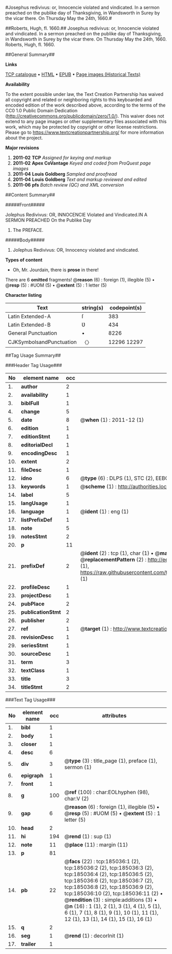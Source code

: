 #Josephus redivivus: or, Innocencie  violated and vindicated. In a sermon preached on the publike day of Thanksgiving, in Wandsworth in Surey by the vicar there.  On Thursday May the 24th, 1660.#

##Roberts, Hugh, fl. 1660.##
Josephus redivivus: or, Innocencie  violated and vindicated. In a sermon preached on the publike day of Thanksgiving, in Wandsworth in Surey by the vicar there.  On Thursday May the 24th, 1660.
Roberts, Hugh, fl. 1660.

##General Summary##

**Links**

[TCP catalogue](http://www.ota.ox.ac.uk/tcp/)  • 
[HTML](http://tei.it.ox.ac.uk/tcp/Texts-HTML/free/B09/B09887.html)  • 
[EPUB](http://tei.it.ox.ac.uk/tcp/Texts-EPUB/free/B09/B09887.epub) • 
[Page images (Historical Texts)](https://historicaltexts.jisc.ac.uk/eebo-69648866e)

**Availability**

To the extent possible under law, the Text Creation Partnership has waived all copyright and related or neighboring rights to this keyboarded and encoded edition of the work described above, according to the terms of the CC0 1.0 Public Domain Dedication (http://creativecommons.org/publicdomain/zero/1.0/). This waiver does not extend to any page images or other supplementary files associated with this work, which may be protected by copyright or other license restrictions. Please go to https://www.textcreationpartnership.org/ for more information about the project.

**Major revisions**

1. __2011-02__ __TCP__ *Assigned for keying and markup*
1. __2011-02__ __Apex CoVantage__ *Keyed and coded from ProQuest page images*
1. __2011-04__ __Louis Goldberg__ *Sampled and proofread*
1. __2011-04__ __Louis Goldberg__ *Text and markup reviewed and edited*
1. __2011-06__ __pfs__ *Batch review (QC) and XML conversion*

##Content Summary##

#####Front#####

Joſephus Redivivus: OR, INNOCENCIE Violated and Vindicated.IN A SERMON PREACHED On the Publike Day 
1. The PREFACE.

#####Body#####

1. Joſephus Redivivus: OR, Innocency violated and vindicated.

**Types of content**

  * Oh, Mr. Jourdain, there is **prose** in there!

There are 6 **omitted** fragments! 
 @__reason__ (6) : foreign (1), illegible (5)  •  @__resp__ (5) : #UOM (5)  •  @__extent__ (5) : 1 letter (5)

**Character listing**


|Text|string(s)|codepoint(s)|
|---|---|---|
|Latin Extended-A|ſ|383|
|Latin Extended-B|Ʋ|434|
|General Punctuation|•|8226|
|CJKSymbolsandPunctuation|〈〉|12296 12297|

##Tag Usage Summary##

###Header Tag Usage###

|No|element name|occ|attributes|
|---|---|---|---|
|1.|__author__|2||
|2.|__availability__|1||
|3.|__biblFull__|1||
|4.|__change__|5||
|5.|__date__|8| @__when__ (1) : 2011-12 (1)|
|6.|__edition__|1||
|7.|__editionStmt__|1||
|8.|__editorialDecl__|1||
|9.|__encodingDesc__|1||
|10.|__extent__|2||
|11.|__fileDesc__|1||
|12.|__idno__|6| @__type__ (6) : DLPS (1), STC (2), EEBO-CITATION (1), OCLC (1), VID (1)|
|13.|__keywords__|1| @__scheme__ (1) : http://authorities.loc.gov/ (1)|
|14.|__label__|5||
|15.|__langUsage__|1||
|16.|__language__|1| @__ident__ (1) : eng (1)|
|17.|__listPrefixDef__|1||
|18.|__note__|5||
|19.|__notesStmt__|2||
|20.|__p__|11||
|21.|__prefixDef__|2| @__ident__ (2) : tcp (1), char (1)  •  @__matchPattern__ (2) : ([0-9\-]+):([0-9IVX]+) (1), (.+) (1)  •  @__replacementPattern__ (2) : http://eebo.chadwyck.com/downloadtiff?vid=$1&page=$2 (1), https://raw.githubusercontent.com/textcreationpartnership/Texts/master/tcpchars.xml#$1 (1)|
|22.|__profileDesc__|1||
|23.|__projectDesc__|1||
|24.|__pubPlace__|2||
|25.|__publicationStmt__|2||
|26.|__publisher__|2||
|27.|__ref__|1| @__target__ (1) : http://www.textcreationpartnership.org/docs/. (1)|
|28.|__revisionDesc__|1||
|29.|__seriesStmt__|1||
|30.|__sourceDesc__|1||
|31.|__term__|3||
|32.|__textClass__|1||
|33.|__title__|3||
|34.|__titleStmt__|2||


###Text Tag Usage###

|No|element name|occ|attributes|
|---|---|---|---|
|1.|__bibl__|1||
|2.|__body__|1||
|3.|__closer__|1||
|4.|__desc__|6||
|5.|__div__|3| @__type__ (3) : title_page (1), preface (1), sermon (1)|
|6.|__epigraph__|1||
|7.|__front__|1||
|8.|__g__|100| @__ref__ (100) : char:EOLhyphen (98), char:V (2)|
|9.|__gap__|6| @__reason__ (6) : foreign (1), illegible (5)  •  @__resp__ (5) : #UOM (5)  •  @__extent__ (5) : 1 letter (5)|
|10.|__head__|2||
|11.|__hi__|194| @__rend__ (1) : sup (1)|
|12.|__note__|11| @__place__ (11) : margin (11)|
|13.|__p__|81||
|14.|__pb__|22| @__facs__ (22) : tcp:185036:1 (2), tcp:185036:2 (2), tcp:185036:3 (2), tcp:185036:4 (2), tcp:185036:5 (2), tcp:185036:6 (2), tcp:185036:7 (2), tcp:185036:8 (2), tcp:185036:9 (2), tcp:185036:10 (2), tcp:185036:11 (2)  •  @__rendition__ (3) : simple:additions (3)  •  @__n__ (16) : 1 (1), 2 (1), 3 (1), 4 (1), 5 (1), 6 (1), 7 (1), 8 (1), 9 (1), 10 (1), 11 (1), 12 (1), 13 (1), 14 (1), 15 (1), 16 (1)|
|15.|__q__|2||
|16.|__seg__|1| @__rend__ (1) : decorInit (1)|
|17.|__trailer__|1||
